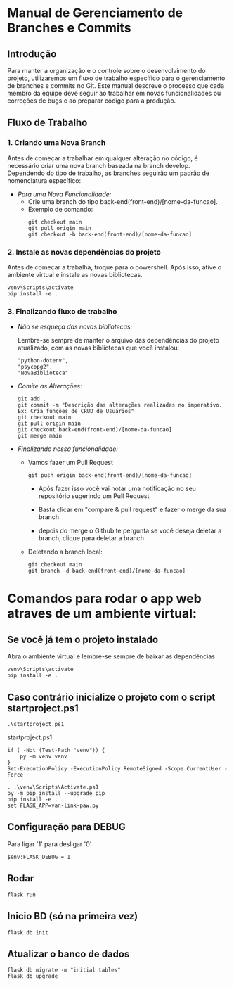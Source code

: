 # Manual de Gerenciamento de Branches e Commits

## Introdução

Para manter a organização e o controle sobre o desenvolvimento do projeto, utilizaremos um fluxo de trabalho específico para o gerenciamento de branches e commits no Git. 
Este manual descreve o processo que cada membro da equipe deve seguir ao trabalhar em novas funcionalidades ou correções de bugs e ao preparar código para a produção.

## Fluxo de Trabalho

### 1. Criando uma Nova Branch

Antes de começar a trabalhar em qualquer alteração no código, é necessário criar uma nova branch baseada na branch develop. 
Dependendo do tipo de trabalho, as branches seguirão um padrão de nomenclatura específico:

- *Para uma Nova Funcionalidade:*
  - Crie uma branch do tipo back-end(front-end)/[nome-da-funcao].
  - Exemplo de comando:
    ```
    git checkout main
    git pull origin main
    git checkout -b back-end(front-end)/[nome-da-funcao]
    ```

### 2. Instale as novas dependências do projeto

Antes de começar a trabalha, troque para o powershell. Após isso, ative o ambiente virtual e instale as novas bibliotecas.

```
venv\Scripts\activate
pip install -e .
```

### 3. Finalizando fluxo de trabalho
- *Não se esqueça das novas bibliotecas:*

  Lembre-se sempre de manter o arquivo das dependências do projeto atualizado, com as novas bibliotecas que você instalou.
  ```
  "python-dotenv",
  "psycopg2",
  "NovaBiblioteca"
  ```

- *Comite as Alterações:*
  ```
  git add .
  git commit -m "Descrição das alterações realizadas no imperativo. Ex: Cria funções de CRUD de Usuários"
  git checkout main
  git pull origin main
  git checkout back-end(front-end)/[nome-da-funcao]
  git merge main
  ```
     
- *Finalizando nossa funcionalidade:*
  - Vamos fazer um Pull Request
    ```
    git push origin back-end(front-end)/[nome-da-funcao]
    ```

    - Após fazer isso você vai notar uma notificação no seu repositório sugerindo um Pull Request
    

    - Basta clicar em "compare & pull request" e fazer o merge da sua branch
      

    - depois do merge o Github te pergunta se você deseja deletar a branch, clique para deletar a branch
    
  - Deletando a branch local:
    ```
    git checkout main
    git branch -d back-end(front-end)/[nome-da-funcao]
    ```


# Comandos para rodar o app web atraves de um ambiente virtual:


## Se você já tem o projeto instalado
Abra o ambiente virtual e lembre-se sempre de baixar as dependências

```
venv\Scripts\activate
pip install -e .
```

## Caso contrário inicialize o projeto com o script startproject.ps1
```
.\startproject.ps1
```
startproject.ps1
```
if ( -Not (Test-Path "venv")) {
    py -m venv venv
}
Set-ExecutionPolicy -ExecutionPolicy RemoteSigned -Scope CurrentUser -Force

. .\venv\Scripts\Activate.ps1
py -m pip install --upgrade pip
pip install -e .
set FLASK_APP=van-link-paw.py
```

## Configuração para DEBUG
Para ligar '1' para desligar '0'

```
$env:FLASK_DEBUG = 1
```

## Rodar
```
flask run
```

## Inicio BD (só na primeira vez)
```
flask db init 
```

## Atualizar o banco de dados
```
flask db migrate -m "initial tables"
flask db upgrade
```

